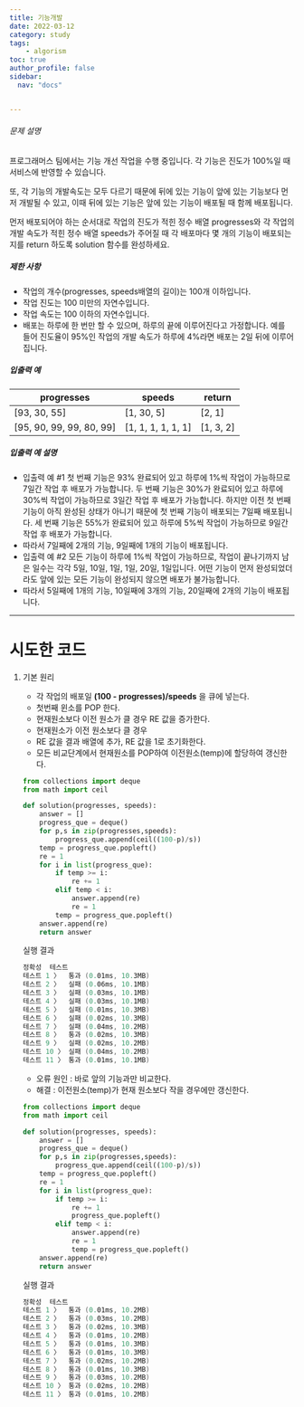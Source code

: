 ```yaml
---
title: 기능개발
date: 2022-03-12
category: study
tags:
    - algorism
toc: true
author_profile: false
sidebar:
  nav: "docs"


---
```


###### 문제 설명

프로그래머스 팀에서는 기능 개선 작업을 수행 중입니다. 각 기능은 진도가 100%일 때 서비스에 반영할 수 있습니다.

또, 각 기능의 개발속도는 모두 다르기 때문에 뒤에 있는 기능이 앞에 있는 기능보다 먼저 개발될 수 있고, 이때 뒤에 있는 기능은 앞에 있는 기능이 배포될 때 함께 배포됩니다.

먼저 배포되어야 하는 순서대로 작업의 진도가 적힌 정수 배열 progresses와 각 작업의 개발 속도가 적힌 정수 배열 speeds가 주어질 때 각 배포마다 몇 개의 기능이 배포되는지를 return 하도록 solution 함수를 완성하세요.

##### 제한 사항

- 작업의 개수(progresses, speeds배열의 길이)는 100개 이하입니다.
- 작업 진도는 100 미만의 자연수입니다.
- 작업 속도는 100 이하의 자연수입니다.
- 배포는 하루에 한 번만 할 수 있으며, 하루의 끝에 이루어진다고 가정합니다. 예를 들어 진도율이 95%인 작업의 개발 속도가 하루에 4%라면 배포는 2일 뒤에 이루어집니다.

##### 입출력 예

| progresses               | speeds             | return    |
| ------------------------ | ------------------ | --------- |
| [93, 30, 55]             | [1, 30, 5]         | [2, 1]    |
| [95, 90, 99, 99, 80, 99] | [1, 1, 1, 1, 1, 1] | [1, 3, 2] |

##### 입출력 예 설명

- 입출력 예 #1
  첫 번째 기능은 93% 완료되어 있고 하루에 1%씩 작업이 가능하므로 7일간 작업 후 배포가 가능합니다.
  두 번째 기능은 30%가 완료되어 있고 하루에 30%씩 작업이 가능하므로 3일간 작업 후 배포가 가능합니다. 하지만 이전 첫 번째 기능이 아직 완성된 상태가 아니기 때문에 첫 번째 기능이 배포되는 7일째 배포됩니다.
  세 번째 기능은 55%가 완료되어 있고 하루에 5%씩 작업이 가능하므로 9일간 작업 후 배포가 가능합니다.
- 따라서 7일째에 2개의 기능, 9일째에 1개의 기능이 배포됩니다.
- 입출력 예 #2
  모든 기능이 하루에 1%씩 작업이 가능하므로, 작업이 끝나기까지 남은 일수는 각각 5일, 10일, 1일, 1일, 20일, 1일입니다. 어떤 기능이 먼저 완성되었더라도 앞에 있는 모든 기능이 완성되지 않으면 배포가 불가능합니다.
- 따라서 5일째에 1개의 기능, 10일째에 3개의 기능, 20일째에 2개의 기능이 배포됩니다.

------

# 시도한 코드

1. 기본 원리

   - 각 작업의 배포일 **(100 - progresses)/speeds** 을 큐에 넣는다. 
   - 첫번째 윈소를 POP 한다.
   - 현재원소보다 이전 원소가 클 경우 RE 값을 증가한다.
   - 현재원소가 이전 원소보다 클 경우
   - RE 값을 결과 배열에 추가, RE 값을 1로 초기화한다.
   - 모든 비교단계에서 현재원소를 POP하여 이전원소(temp)에 할당하여 갱신한다.

   ```python
   from collections import deque
   from math import ceil
   
   def solution(progresses, speeds):
       answer = []
       progress_que = deque()
       for p,s in zip(progresses,speeds):
           progress_que.append(ceil((100-p)/s))
       temp = progress_que.popleft()
       re = 1
       for i in list(progress_que):
           if temp >= i:
               re += 1
           elif temp < i:
               answer.append(re)
               re = 1
           temp = progress_que.popleft()
       answer.append(re)
       return answer
   ```

   실행 결과

   ```powershell
   정확성  테스트
   테스트 1 〉	통과 (0.01ms, 10.3MB)
   테스트 2 〉	실패 (0.06ms, 10.1MB)
   테스트 3 〉	실패 (0.03ms, 10.1MB)
   테스트 4 〉	실패 (0.03ms, 10.1MB)
   테스트 5 〉	실패 (0.01ms, 10.3MB)
   테스트 6 〉	실패 (0.02ms, 10.3MB)
   테스트 7 〉	실패 (0.04ms, 10.2MB)
   테스트 8 〉	통과 (0.02ms, 10.3MB)
   테스트 9 〉	실패 (0.02ms, 10.2MB)
   테스트 10 〉 실패 (0.04ms, 10.2MB)
   테스트 11 〉 통과 (0.01ms, 10.1MB)
   ```
   
   * 오류 원인 : 바로 앞의 기능과만 비교한다.
   * 해결 : 이전원소(temp)가 현재 원소보다 작을 경우에만 갱신한다.
   
   ```python
   from collections import deque
   from math import ceil
   
   def solution(progresses, speeds):
       answer = []
       progress_que = deque()
       for p,s in zip(progresses,speeds):
           progress_que.append(ceil((100-p)/s))
       temp = progress_que.popleft()
       re = 1
       for i in list(progress_que):
           if temp >= i:
               re += 1
               progress_que.popleft()
           elif temp < i:
               answer.append(re)
               re = 1
               temp = progress_que.popleft()
       answer.append(re)
       return answer
   ```
   
   실행 결과
   
   ```powershell
   정확성  테스트
   테스트 1 〉	통과 (0.01ms, 10.2MB)
   테스트 2 〉	통과 (0.03ms, 10.2MB)
   테스트 3 〉	통과 (0.02ms, 10.3MB)
   테스트 4 〉	통과 (0.01ms, 10.2MB)
   테스트 5 〉	통과 (0.01ms, 10.3MB)
   테스트 6 〉	통과 (0.01ms, 10.3MB)
   테스트 7 〉	통과 (0.02ms, 10.2MB)
   테스트 8 〉	통과 (0.01ms, 10.3MB)
   테스트 9 〉	통과 (0.03ms, 10.2MB)
   테스트 10 〉 통과 (0.02ms, 10.2MB)
   테스트 11 〉 통과 (0.01ms, 10.2MB)
   ```

